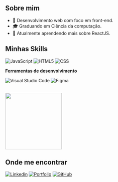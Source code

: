 ## Sobre mim

- 🤔 Desenvolvimento web com foco em front-end.
- 🎓 Graduando em Ciência da computação.
- 🌱 Atualmente aprendendo mais sobre ReactJS.

## Minhas Skills

![JavaScript](https://img.shields.io/badge/-JavaScript-333333?style=flat&logo=javascript)
![HTML5](https://img.shields.io/badge/-HTML5-333333?style=flat&logo=HTML5)
![CSS](https://img.shields.io/badge/-CSS-333333?style=flat&logo=CSS3&logoColor=1572B6)

**Ferramentas de desenvolvimento**

![Visual Studio Code](https://img.shields.io/badge/-Visual%20Studio%20Code-333333?style=flat&logo=visual-studio-code&logoColor=007ACC)
![Figma](https://img.shields.io/badge/-Figma-333333?style=flat&logo=figma&logoColor=007ACC)


<br/>

<a href="https://github.com/Alecksandrew" title="Perfil do Alecksandrew">
  <img height="180em" src="https://github-readme-stats.vercel.app/api?username=alecksandrew&theme=dracula&show_icons=true" />
</a>

## Onde me encontrar

[![Linkedin](https://img.shields.io/badge/-username-blue?style=flat-square&logo=Linkedin&logoColor=white&link=LINK-DO-SEU-LINKEDIN)](https://www.linkedin.com/in/alecksandrew/)
[![Portfolio](https://img.shields.io/badge/Portfolio-FF5722?style=for-the-badge&logo=todoist&logoColor=white)](https://alecksandrew.github.io/Portfolio/)
[![GitHub](https://img.shields.io/github/followers/iuricode?label=follow&style=social)](https://github.com/Alecksandrew)
